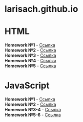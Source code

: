 # larisach.github.io

# <b>HTML</b><br>
<b>Homework №1</b> - <a href=larisach.github.io/GoIT/markup/home/lesson1/index.html>Ссылка</a><br>
<b>Homework №2</b> - <a href=larisach.github.io/GoIT/markup/home/lesson3/index.html>Ссылка</a><br>
<b>Homework №3</b> - <a href=larisach.github.io/GoIT/markup/home/lesson4/index.html>Ссылка</a><br>
<b>Homework №4</b> - <a href=larisach.github.io/GoIT/markup/home/lesson5(picture)/index.html>Ссылка</a><br>
<b>Homework №5</b> - <a href=larisach.github.io/GoIT/markup/home/lesson5/index.html>Ссылка</a><br>

# <b>JavaScript</b><br>
<b>Homework №1</b> - <a href=larisach.github.io/GoIT/JavaScript/js_01-02/part1/index.html>Ссылка</a><br>
<b>Homework №2</b> - <a href=larisach.github.io/GoIT/JavaScript/js_01-02/part2/index.html>Ссылка</a><br>
<b>Homework №3-4</b> - <a href=larisach.github.io/GoIT/JavaScript/js_03-04/index.html>Ссылка</a><br>
<b>Homework №5-6</b> - <a href=larisach.github.io/GoIT/JavaScript/js_05-06/index.html>Ссылка</a><br>
